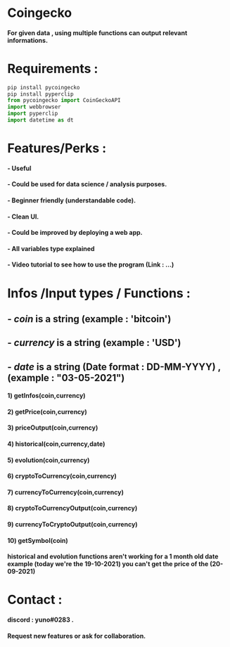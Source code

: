 # Coingecko

#### For given data , using multiple functions can output relevant informations. 

# Requirements : 

```python
pip install pycoingecko
pip install pyperclip
from pycoingecko import CoinGeckoAPI
import webbrowser
import pyperclip
import datetime as dt
```
# Features/Perks :

#### -  Useful
#### -  Could be used for data science / analysis purposes.
#### -  Beginner friendly (understandable code).
#### -  Clean UI.
#### -  Could be improved by deploying a web app.
#### -  All variables type explained
#### -  Video tutorial to see how to use the program (Link : ...)

# Infos /Input types / Functions : 

## -  *coin* is a string (example : 'bitcoin')
## -  *currency* is a string (example : 'USD')
## -  ***date*** is a string (Date format : DD-MM-YYYY) , (example : "03-05-2021")


####  **1) getInfos(coin,currency)**
####  **2) getPrice(coin,currency)**
####  **3) priceOutput(coin,currency)**
####  **4) historical(coin,currency,date)**
####  **5) evolution(coin,currency)**
####  **6) cryptoToCurrency(coin,currency)**
####  **7) currencyToCurrency(coin,currency)**
####  **8) cryptoToCurrencyOutput(coin,currency)**
####  **9) currencyToCryptoOutput(coin,currency)**
####  **10) getSymbol(coin)**

####  **historical** and **evolution** functions **aren't working** for a **1 month old** date example (today we're the 19-10-2021) you can't get the price of the (**20-09-2021**)

# Contact : 

#### discord : yuno#0283 .
#### Request new features or ask for collaboration.

